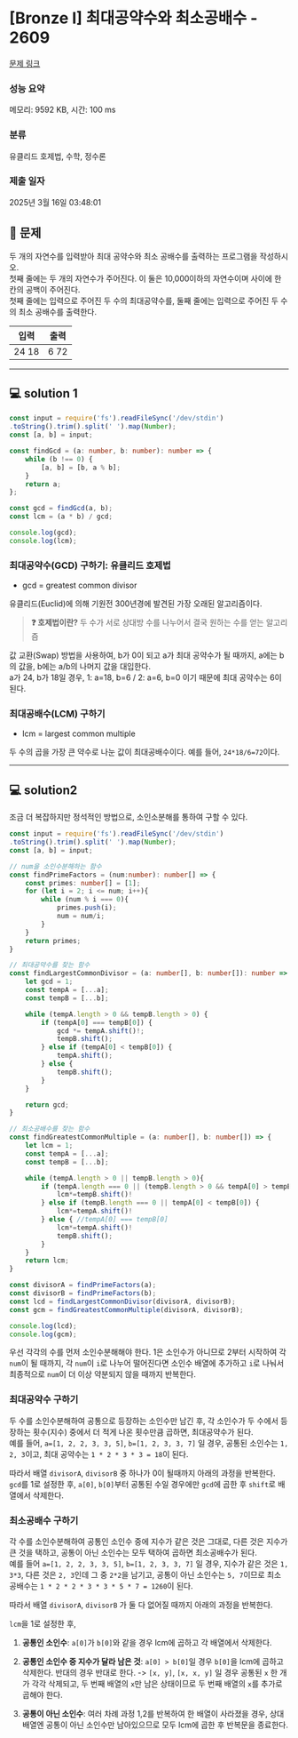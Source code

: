 # [Bronze I] 최대공약수와 최소공배수 - 2609 

[문제 링크](https://www.acmicpc.net/problem/2609) 

### 성능 요약

메모리: 9592 KB, 시간: 100 ms

### 분류

유클리드 호제법, 수학, 정수론

### 제출 일자

2025년 3월 16일 03:48:01

## 📌 문제
두 개의 자연수를 입력받아 최대 공약수와 최소 공배수를 출력하는 프로그램을 작성하시오. <br/>
첫째 줄에는 두 개의 자연수가 주어진다. 이 둘은 10,000이하의 자연수이며 사이에 한 칸의 공백이 주어진다. <br/>
첫째 줄에는 입력으로 주어진 두 수의 최대공약수를, 둘째 줄에는 입력으로 주어진 두 수의 최소 공배수를 출력한다.

| 입력 |	출력 |
|  -  |   -  |
24 18 | 6 72 |

---

## 💻 solution 1

```ts
const input = require('fs').readFileSync('/dev/stdin')
.toString().trim().split(' ').map(Number);
const [a, b] = input;

const findGcd = (a: number, b: number): number => {
    while (b !== 0) {
        [a, b] = [b, a % b];  
    }
    return a;
};

const gcd = findGcd(a, b);
const lcm = (a * b) / gcd;

console.log(gcd);
console.log(lcm);
```

### 최대공약수(GCD) 구하기: 유클리드 호제법
* gcd = greatest common divisor

유클리드(Euclid)에 의해 기원전 300년경에 발견된 가장 오래된 알고리즘이다.
> **❓ 호제법이란?** 두 수가 서로 상대방 수를 나누어서 결국 원하는 수를 얻는 알고리즘

값 교환(Swap) 방법을 사용하여, b가 0이 되고 a가 최대 공약수가 될 때까지, a에는 b의 값을, b에는 a/b의 나머지 값을 대입한다. <br/>
a가 24, b가 18일 경우, 1: a=18, b=6 / 2: a=6, b=0 이기 때문에 최대 공약수는 6이 된다.

### 최대공배수(LCM) 구하기
* lcm = largest common multiple

두 수의 곱을 가장 큰 약수로 나눈 값이 최대공배수이다.
예를 들어, `24*18/6=72`이다.

---
## 💻 solution2
조금 더 복잡하지만 정석적인 방법으로, 소인소분해를 통하여 구할 수 있다.

```ts
const input = require('fs').readFileSync('/dev/stdin')
.toString().trim().split(' ').map(Number);
const [a, b] = input;

// num을 소인수분해하는 함수
const findPrimeFactors = (num:number): number[] => {
    const primes: number[] = [1];
    for (let i = 2; i <= num; i++){
        while (num % i === 0){
            primes.push(i);
            num = num/i;
        }
    }
    return primes;
}

// 최대공약수를 찾는 함수
const findLargestCommonDivisor = (a: number[], b: number[]): number => {
    let gcd = 1;
    const tempA = [...a];
    const tempB = [...b];

    while (tempA.length > 0 && tempB.length > 0) {
        if (tempA[0] === tempB[0]) {
            gcd *= tempA.shift()!;
            tempB.shift();
        } else if (tempA[0] < tempB[0]) {
            tempA.shift();
        } else {
            tempB.shift();
        }
    }

    return gcd;
}

// 최소공배수를 찾는 함수
const findGreatestCommonMultiple = (a: number[], b: number[]) => {
    let lcm = 1;
    const tempA = [...a];
    const tempB = [...b];

    while (tempA.length > 0 || tempB.length > 0){
        if (tempA.length === 0 || (tempB.length > 0 && tempA[0] > tempB[0])) {
            lcm*=tempB.shift()!
        } else if (tempB.length === 0 || tempA[0] < tempB[0]) {
            lcm*=tempA.shift()!
        } else { //tempA[0] === tempB[0]
            lcm*=tempA.shift()!
            tempB.shift();
        }
    }
    return lcm;
}

const divisorA = findPrimeFactors(a);
const divisorB = findPrimeFactors(b);
const lcd = findLargestCommonDivisor(divisorA, divisorB);
const gcm = findGreatestCommonMultiple(divisorA, divisorB);

console.log(lcd);
console.log(gcm);
```
우선 각각의 수를 먼저 소인수분해해야 한다. 1은 소인수가 아니므로 2부터 시작하여 각 `num`이 될 때까지, 각 `num`이 `i`로 나누어 떨어진다면 소인수 배열에 추가하고 `i`로 나눠서 최종적으로 `num`이 더 이상 약분되지 않을 때까지 반복한다.

### 최대공약수 구하기
두 수를 소인수분해하여 공통으로 등장하는 소인수만 남긴 후, 각 소인수가 두 수에서 등장하는 횟수(지수) 중에서 더 적게 나온 횟수만큼 곱하면, 최대공약수가 된다. <br/>
예를 들어, `a=[1, 2, 2, 3, 3, 5]`, `b=[1, 2, 3, 3, 7]` 일 경우, 공통된 소인수는 `1, 2, 3`이고, 최대 공약수는 `1 * 2 * 3 * 3 = 18`이 된다.

따라서 배열 `divisorA`, `divisorB` 중 하나가 0이 될때까지 아래의 과정을 반복한다. <br/>
`gcd`를 1로 설정한 후, `a[0]`, `b[0]`부터 공통된 수일 경우에만 `gcd`에 곱한 후 `shift`로 배열에서 삭제한다.

### 최소공배수 구하기
각 수를 소인수분해하여 공통인 소인수 중에 지수가 같은 것은 그대로, 다른 것은 지수가 큰 것을 택하고, 공통이 아닌 소인수는 모두 택하여 곱하면 최소공배수가 된다. <br/>
예를 들어 `a=[1, 2, 2, 3, 3, 5]`, `b=[1, 2, 3, 3, 7]` 일 경우, 지수가 같은 것은 `1, 3*3`, 다른 것은 `2, 3`인데 그 중 `2*2`을 남기고, 공통이 아닌 소인수는 `5, 7`이므로 최소 공배수는 `1 * 2 * 2 * 3 * 3 * 5 * 7 = 1260`이 된다.

따라서 배열 `divisorA`, `divisorB` 가 둘 다 없어질 때까지 아래의 과정을 반복한다.

`lcm`을 1로 설정한 후,

1. **공통인 소인수**: `a[0]`가 `b[0]`와 같을 경우 lcm에 곱하고 각 배열에서 삭제한다.

2. **공통인 소인수 중 지수가 달라 남은 것**: `a[0] > b[0]`일 경우 `b[0]`을 lcm에 곱하고 삭제한다. 반대의 경우 반대로 한다. -> `[x, y]`, `[x, x, y]` 일 경우 공통된 `x` 한 개가 각각 삭제되고, 두 번째 배열의 `x`만 남은 상태이므로 두 번째 배열의 `x`를 추가로 곱해야 한다.

3. **공통이 아닌 소인수**: 여러 차례 과정 1,2를 반복하여 한 배열이 사라졌을 경우, 상대 배열엔 공통이 아닌 소인수만 남아있으므로 모두 lcm에 곱한 후 반복문을 종료한다.
